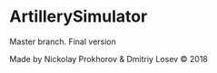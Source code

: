 # ArtillerySimulator

Master branch.
Final version

Made by Nickolay Prokhorov & Dmitriy Losev
© 2018